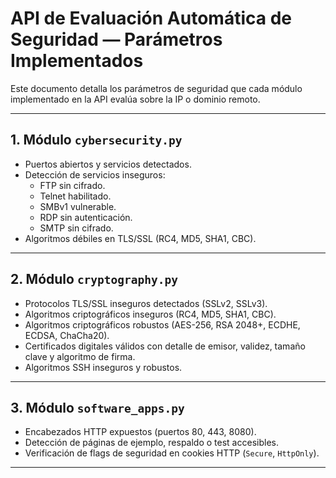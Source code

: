 # API de Evaluación Automática de Seguridad — Parámetros Implementados

Este documento detalla los parámetros de seguridad que cada módulo implementado en la API evalúa sobre la IP o dominio remoto.

---

## 1. Módulo `cybersecurity.py`

- Puertos abiertos y servicios detectados.
- Detección de servicios inseguros:
  - FTP sin cifrado.
  - Telnet habilitado.
  - SMBv1 vulnerable.
  - RDP sin autenticación.
  - SMTP sin cifrado.
- Algoritmos débiles en TLS/SSL (RC4, MD5, SHA1, CBC).

---

## 2. Módulo `cryptography.py`

- Protocolos TLS/SSL inseguros detectados (SSLv2, SSLv3).
- Algoritmos criptográficos inseguros (RC4, MD5, SHA1, CBC).
- Algoritmos criptográficos robustos (AES-256, RSA 2048+, ECDHE, ECDSA, ChaCha20).
- Certificados digitales válidos con detalle de emisor, validez, tamaño clave y algoritmo de firma.
- Algoritmos SSH inseguros y robustos.

---

## 3. Módulo `software_apps.py`

- Encabezados HTTP expuestos (puertos 80, 443, 8080).
- Detección de páginas de ejemplo, respaldo o test accesibles.
- Verificación de flags de seguridad en cookies HTTP (`Secure`, `HttpOnly`).

---

